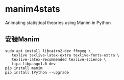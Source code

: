 # manim4stats
Animating statistical theories using Manim in Python

## 安装Manim

```shell
sudo apt install libcairo2-dev ffmpeg \
   texlive texlive-latex-extra texlive-fonts-extra \
   texlive-latex-recommended texlive-science \
   tipa libpango1.0-dev
pip install manim
pip install IPython --upgrade
```
